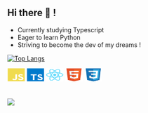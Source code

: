 ## Hi there 👋 !

* Currently studying Typescript
* Eager to learn Python
* Striving to become the dev of my dreams !

[![Top Langs](https://github-readme-stats.vercel.app/api/top-langs/?username=ahmandi&layout=compact&langs_count=7&theme=dracula)](https://github.com/ahmandi/github-readme-stats)

<div style="display: inline_block">
  <img align="center" alt="Javascript Icon" height="30" width="40" src="https://raw.githubusercontent.com/devicons/devicon/master/icons/javascript/javascript-plain.svg">
  <img align="center" alt="Typescript Icon" height="30" width="40" src="https://raw.githubusercontent.com/devicons/devicon/master/icons/typescript/typescript-plain.svg">
  <img align="center" alt="React Icon" height="30" width="40" src="https://raw.githubusercontent.com/devicons/devicon/master/icons/react/react-original.svg">
  <img align="center" alt="HTML5 Icon" height="30" width="40" src="https://raw.githubusercontent.com/devicons/devicon/master/icons/html5/html5-original.svg">
  <img align="center" alt="CSS3 Icon" height="30" width="40" src="https://raw.githubusercontent.com/devicons/devicon/master/icons/css3/css3-original.svg">
</div>

#

  <a href="https://www.linkedin.com/in/arsamanda/" target="_blank"><img src="https://img.shields.io/badge/-LinkedIn-%230077B5?style=for-the-badge&logo=linkedin&logoColor=white" target="_blank"></a> 

